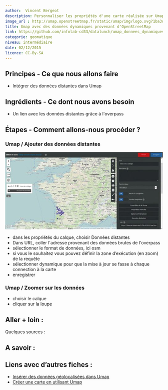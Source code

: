 ```yaml
---
author:  Vincent Bergeot
description: Personnaliser les propriétés d'une carte réalisée sur Umap pour afficher des points remarquables
image_url : http://umap.openstreetmap.fr/static/umap/img/logo.svg?1ba3dd07e5e5
title: Umap avec des données dynamiques provenant d'OpenStreetMap
link: https://github.com/infolab-cd33/datalunch/umap_donnees_dynamiques.md
categorie: geomatique
niveau: intermédiaire
date: 02/12/2015
licence: CC-By-SA
---
```


## Principes - Ce que nous allons faire
* Intégrer des données distantes dans Umap
## Ingrédients - Ce dont nous avons besoin
* Un lien avec les données distantes grâce à l'overpass

## Étapes - Comment allons-nous procéder ?
### Umap / Ajouter des données distantes

![copie d'écran de l'édition du calque](https://raw.githubusercontent.com/infolab-cd33/datalunch/master/img/umap/uMap_donnees-dynamiques.jpg)

* dans les propriétés du calque, choisir Données distantes
* Dans URL, coller l'adresse provenant des données brutes de l'overpass
* sélectionner le format de données, ici osm
* si vous le souhaitez vous pouvez définir la zone d’exécution (en zoom) de la requête
* sélectionner dynamique pour que la mise à jour se fasse à chaque connection à la carte
* enregistrer

### Umap / Zoomer sur les données
* choisir le calque
* cliquer sur la loupe


## Aller + loin :
Quelques sources :

## A savoir :

## Liens avec d’autres fiches :
* [Insérer des données géolocalisées dans Umap](./#fiche/umap_donnees_geolocalisees.md)
* [Créer une carte en utilisant Umap](./fiche/umap_creer_une_carte.md)
